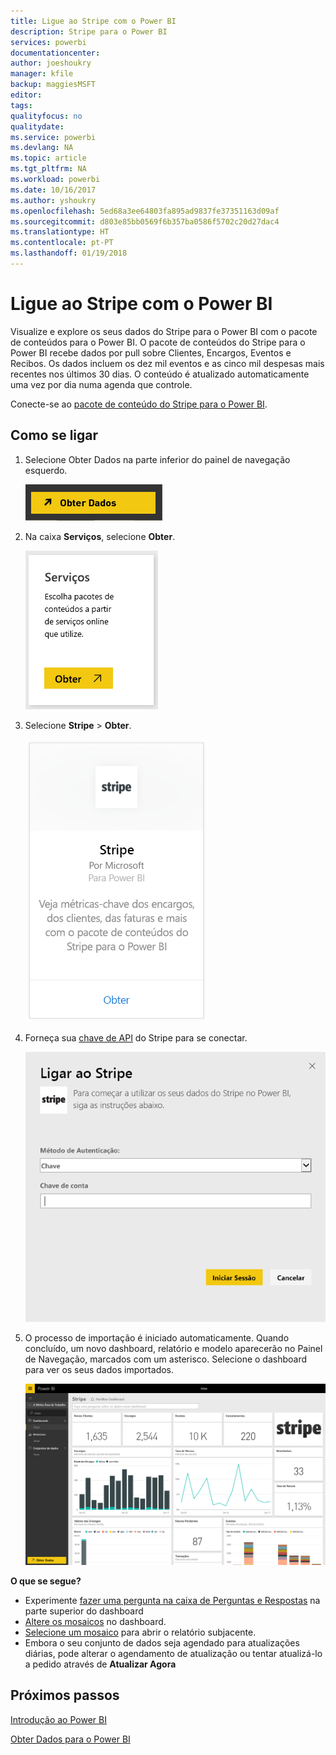 ```yaml
---
title: Ligue ao Stripe com o Power BI
description: Stripe para o Power BI
services: powerbi
documentationcenter: 
author: joeshoukry
manager: kfile
backup: maggiesMSFT
editor: 
tags: 
qualityfocus: no
qualitydate: 
ms.service: powerbi
ms.devlang: NA
ms.topic: article
ms.tgt_pltfrm: NA
ms.workload: powerbi
ms.date: 10/16/2017
ms.author: yshoukry
ms.openlocfilehash: 5ed68a3ee64803fa895ad9837fe37351163d09af
ms.sourcegitcommit: d803e85bb0569f6b357ba0586f5702c20d27dac4
ms.translationtype: HT
ms.contentlocale: pt-PT
ms.lasthandoff: 01/19/2018
---
```

# <a name="connect-to-stripe-with-power-bi"></a>Ligue ao Stripe com o Power BI
Visualize e explore os seus dados do Stripe para o Power BI com o pacote de conteúdos para o Power BI. O pacote de conteúdos do Stripe para o Power BI recebe dados por pull sobre Clientes, Encargos, Eventos e Recibos. Os dados incluem os dez mil eventos e as cinco mil despesas mais recentes nos últimos 30 dias. O conteúdo é atualizado automaticamente uma vez por dia numa agenda que controle. 

Conecte-se ao [pacote de conteúdo do Stripe para o Power BI](https://app.powerbi.com/getdata/services/stripe).

## <a name="how-to-connect"></a>Como se ligar
1. Selecione Obter Dados na parte inferior do painel de navegação esquerdo.  
   
    ![](media/service-connect-to-stripe/getdata.png)
2. Na caixa **Serviços**, selecione **Obter**.  
   
    ![](media/service-connect-to-stripe/services.png)  
3. Selecione **Stripe** &gt; **Obter**.  
   
    ![](media/service-connect-to-stripe/stripe.png)  
4. Forneça sua [chave de API](https://dashboard.stripe.com/account/apikeys) do Stripe para se conectar.  
   
    ![](media/service-connect-to-stripe/creds.png)
5. O processo de importação é iniciado automaticamente. Quando concluído, um novo dashboard, relatório e modelo aparecerão no Painel de Navegação, marcados com um asterisco. Selecione o dashboard para ver os seus dados importados.
   
    ![](media/service-connect-to-stripe/dashboard.png)

**O que se segue?**

* Experimente [fazer uma pergunta na caixa de Perguntas e Respostas](power-bi-q-and-a.md) na parte superior do dashboard
* [Altere os mosaicos](service-dashboard-edit-tile.md) no dashboard.
* [Selecione um mosaico](service-dashboard-tiles.md) para abrir o relatório subjacente.
* Embora o seu conjunto de dados seja agendado para atualizações diárias, pode alterar o agendamento de atualização ou tentar atualizá-lo a pedido através de **Atualizar Agora**

## <a name="next-steps"></a>Próximos passos
[Introdução ao Power BI](service-get-started.md)

[Obter Dados para o Power BI](service-get-data.md)

